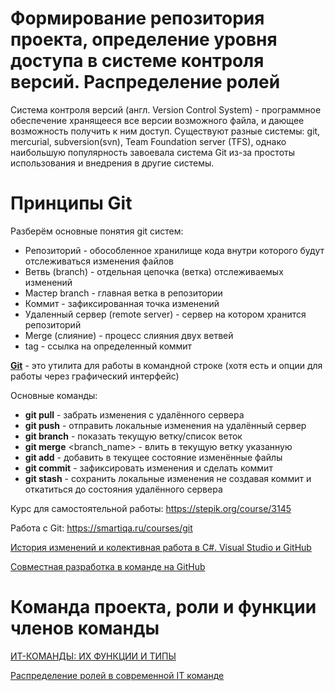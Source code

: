 # Формирование репозитория проекта, определение уровня доступа в системе контроля версий. Распределение ролей

Система контроля версий (англ. Version Control System) - программное обеспечение хранящееся все версии возможного файла, и дающее возможность получить к ним доступ. Существуют разные системы: git, mercurial, subversion(svn), Team Foundation server (TFS), однако наибольшую популярность завоевала система Git из-за простоты использования и внедрения в другие системы.

# Принципы Git
Разберём основные понятия git систем:

- Репозиторий - обособленное хранилище кода внутри которого будут отслеживаться изменения файлов
- Ветвь (branch) - отдельная цепочка (ветка) отслеживаемых изменений
- Мастер branch - главная ветка в репозитории
- Коммит - зафиксированная точка изменений
- Удаленный сервер (remote server) - сервер на котором хранится репозиторий
- Merge (слияние) - процесс слияния двух ветвей
- tag - ссылка на определенный коммит

[**Git**](https://github.com/plyusninaEV/test/blob/main/Git.md) - это утилита для работы в командной строке (хотя есть и опции для работы через графический интерфейс)

Основные команды:
- **git pull** - забрать изменения с удалённого сервера
- **git push** - отправить локальные изменения на удалённый сервер
- **git branch** - показать текущую ветку/список веток
- **git merge** <branch_name> - влить в текущую ветку указанную
- **git add** - добавить в текущее состояние изменённые файлы
- **git commit** - зафиксировать изменения и сделать коммит
- **git stash** - сохранить локальные изменения не создавая коммит и откатиться до состояния удалённого сервера

Курс для самостоятельной работы: https://stepik.org/course/3145

Работа с Git: https://smartiqa.ru/courses/git

[История изменений и колективная работа в C#. Visual Studio и GitHub](https://zen.yandex.ru/media/pss/istoriia-izmenenii-i-kolektivnaia-rabota-v-c-visual-studio-i-github-5f88542d9eb9a66f8bb62712)

[Совместная разработка в команде на GitHub](https://code.tutsplus.com/ru/articles/team-collaboration-with-github--net-29876)

# Команда проекта, роли и функции членов команды


[ИТ-КОМАНДЫ: ИХ ФУНКЦИИ И ТИПЫ](https://www.careerist.com/ru-insights/it-komandy-ih-funkcii-i-tipy?)

[Распределение ролей в современной IT команде](https://www.be-analyst.ru/single-post/2019/07/30/%D1%80%D0%B0%D1%81%D0%BF%D1%80%D0%B5%D0%B4%D0%B5%D0%BB%D0%B5%D0%BD%D0%B8%D0%B5-%D1%80%D0%BE%D0%BB%D0%B5%D0%B9-%D0%B2-%D1%81%D0%BE%D0%B2%D1%80%D0%B5%D0%BC%D0%B5%D0%BD%D0%BD%D0%BE%D0%B9-it-%D0%BA%D0%BE%D0%BC%D0%B0%D0%BD%D0%B4%D0%B5)
